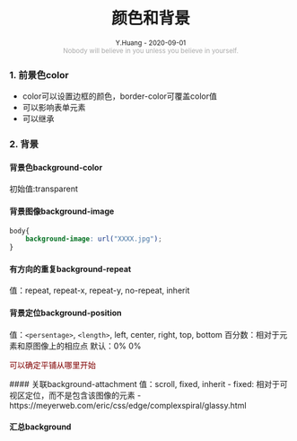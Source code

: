<h1 style="text-align: center"> 颜色和背景 </h1> 
<div style="text-align: center"><small>Y.Huang - 2020-09-01</small>
</div>
<div style="text-align: center; color: #aaa;"><small>Nobody will believe in you unless you believe in yourself.</small> </div>

### 1. 前景色color
- color可以设置边框的颜色，border-color可覆盖color值
- 可以影响表单元素
- 可以继承

### 2. 背景
#### 背景色background-color
初始值:transparent
#### 背景图像background-image
```css
body{
    background-image: url("XXXX.jpg");
}
```
#### 有方向的重复background-repeat
值：repeat, repeat-x, repeat-y, no-repeat, inherit

#### 背景定位background-position
值：`<persentage>`, `<length>`, left, center, right, top, bottom
百分数：相对于元素和原图像上的相应点
默认：0% 0%
<p style="color: maroon;">可以确定平铺从哪里开始</p>
#### 关联background-attachment
值：scroll, fixed, inherit
- fixed: 相对于可视区定位，而不是包含该图像的元素
- https://meyerweb.com/eric/css/edge/complexspiral/glassy.html

#### 汇总background
